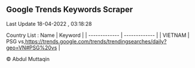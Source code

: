 

## Google Trends Keywords Scraper 
 
Last Update 18-04-2022 , 03:18:28

Country List :
 Name  | Keyword |
| ------------- | ------------- |
| VIETNAM | PSG vs,https://trends.google.com/trends/trendingsearches/daily?geo=VN#PSG%20vs |



© Abdul Muttaqin 
